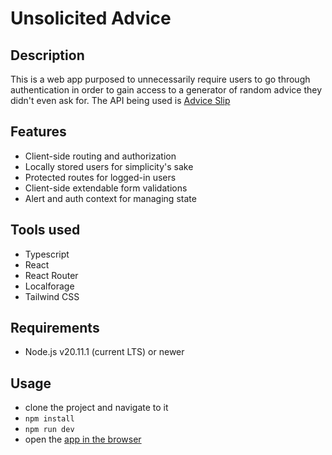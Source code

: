 
# Unsolicited Advice

## Description

This is a web app purposed to unnecessarily require users to go through authentication in order to gain access to a generator of random advice they didn't even ask for. The API being used is [Advice Slip](https://api.adviceslip.com/)

## Features

* Client-side routing and authorization
* Locally stored users for simplicity's sake
* Protected routes for logged-in users
* Client-side extendable form validations
* Alert and auth context for managing state

## Tools used

* Typescript
* React
* React Router
* Localforage
* Tailwind CSS

## Requirements

* Node.js v20.11.1 (current LTS) or newer

## Usage

* clone the project and navigate to it
* `npm install`
* `npm run dev`
* open the [app in the browser](http://localhost:3000/)
